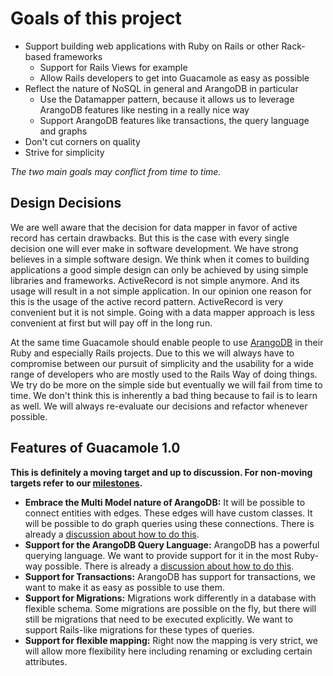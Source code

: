 # Goals of this project

* Support building web applications with Ruby on Rails or other Rack-based frameworks
    * Support for Rails Views for example
    * Allow Rails developers to get into Guacamole as easy as possible
* Reflect the nature of NoSQL in general and ArangoDB in particular
    * Use the Datamapper pattern, because it allows us to leverage ArangoDB features like nesting in a really nice way
    * Support ArangoDB features like transactions, the query language and graphs
* Don't cut corners on quality
* Strive for simplicity

*The two main goals may conflict from time to time.*

## Design Decisions

We are well aware that the decision for data mapper in favor of active record has certain drawbacks. But this is the case with every single decision one will ever make in software development. We have strong believes in a simple software design. We think when it comes to building applications a good simple design can only be achieved by using simple libraries and frameworks. ActiveRecord is not simple anymore. And its usage will result in a not simple application. In our opinion one reason for this is the usage of the active record pattern. ActiveRecord is very convenient but it is not simple. Going with a data mapper approach is less convenient at first but will pay off in the long run.

At the same time Guacamole should enable people to use [ArangoDB](https://www.arangodb.com) in their Ruby and especially Rails projects. Due to this we will always have to compromise between our pursuit of simplicity and the usability for a wide range of developers who are mostly used to the Rails Way of doing things. We try do be more on the simple side but eventually we will fail from time to time. We don't think this is inherently a bad thing because to fail is to learn as well. We will always re-evaluate our decisions and refactor whenever possible.

## Features of Guacamole 1.0

**This is definitely a moving target and up to discussion. For non-moving targets refer to our [milestones](https://github.com/triAGENS/guacamole/issues/milestones).**

* **Embrace the Multi Model nature of ArangoDB:** It will be possible to connect entities with edges. These edges will have custom classes. It will be possible to do graph queries using these connections. There is already a [discussion about how to do this](https://github.com/triAGENS/guacamole/issues/74).
* **Support for the ArangoDB Query Language:** ArangoDB has a powerful querying language. We want to provide support for it in the most Ruby-way possible. There is already a [discussion about how to do this](https://github.com/moonglum/brazil/issues/8).
* **Support for Transactions:** ArangoDB has support for transactions, we want to make it as easy as possible to use them.
* **Support for Migrations:** Migrations work differently in a database with flexible schema. Some migrations are possible on the fly, but there will still be migrations that need to be executed explicitly. We want to support Rails-like migrations for these types of queries.
* **Support for flexible mapping:** Right now the mapping is very strict, we will allow more flexibility here including renaming or excluding certain attributes.
